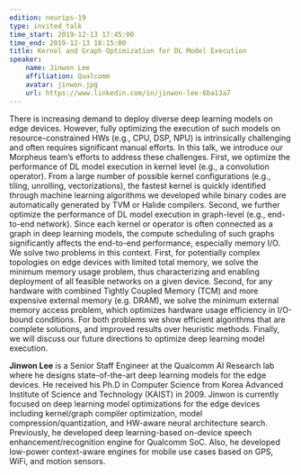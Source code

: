 ```yaml
---
edition: neurips-19
type: invited_talk
time_start: 2019-12-13 17:45:00
time_end: 2019-12-13 18:15:00
title: Kernel and Graph Optimization for DL Model Execution
speaker:
    name: Jinwon Lee
    affiliation: Qualcomm
    avatar: jinwon.jpg
    url: https://www.linkedin.com/in/jinwon-lee-6ba13a7
---
```

There is increasing demand to deploy diverse deep learning models on edge devices. However, fully optimizing the execution of such models on resource-constrained HWs (e.g., CPU, DSP, NPU) is intrinsically challenging and often requires significant manual efforts. In this talk, we introduce our Morpheus team’s efforts to address these challenges. First, we optimize the performance of DL model execution in kernel level (e.g., a convolution operator). From a large number of possible kernel configurations (e.g., tiling, unrolling, vectorizations), the fastest kernel is quickly identified through machine learning algorithms we developed while binary codes are automatically generated by TVM or Halide compilers. Second, we further optimize the performance of DL model execution in graph-level (e.g., end-to-end network). Since each kernel or operator is often connected as a graph in deep learning models, the compute scheduling of such graphs significantly affects the end-to-end performance, especially memory I/O. We solve two problems in this context. First, for potentially complex topologies on edge devices with limited total memory, we solve the minimum memory usage problem, thus characterizing and enabling deployment of all feasible networks on a given device. Second, for any hardware with combined Tightly Coupled Memory (TCM) and more expensive external memory (e.g. DRAM), we solve the minimum external memory access problem, which optimizes hardware usage efficiency in I/O-bound conditions. For both problems we show efficient algorithms that are complete solutions, and improved results over heuristic methods. Finally, we will discuss our future directions to optimize deep learning model execution.

**Jinwon Lee** is a Senior Staff Engineer at the Qualcomm AI Research lab where he designs state-of-the-art deep learning models for the edge devices. He received his Ph.D in Computer Science from Korea Advanced Institute of Science and Technology (KAIST) in 2009. Jinwon is currently focused on deep learning model optimizations for the edge devices including kernel/graph compiler optimization, model compression/quantization, and HW-aware neural architecture search. Previously, he developed deep learning-based on-device speech enhancement/recognition engine for Qualcomm SoC. Also, he developed low-power context-aware engines for mobile use cases based on GPS, WiFi, and motion sensors.
